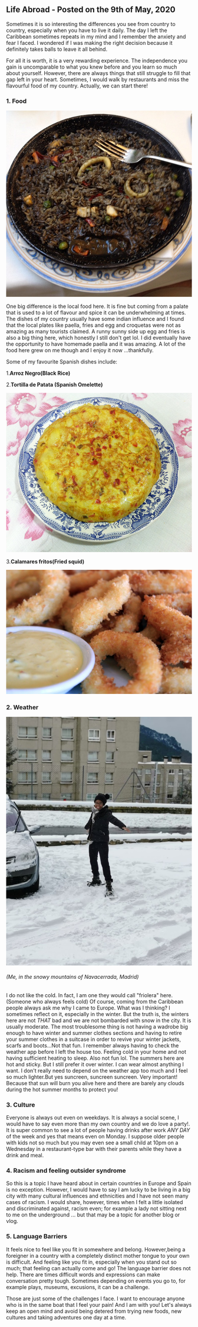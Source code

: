 ## Life Abroad - Posted on the 9th of May, 2020

Sometimes it is so interesting the differences you see from country to country, especially when you have to live it daily. The day I left the Caribbean sometimes repeats in my mind and I remember the anxiety and fear I faced. I wondered if I was making the right decision because it definitely takes balls to leave it all behind.

For all it is worth, it is a very rewarding experience. The independence you gain is uncomparable to what you knew before and you learn so much about yourself. However, there are always things that still struggle to fill that gap left in your heart. Sometimes, I would walk by restaurants and miss the flavourful food of my country. Actually, we can start there!

### 1. Food

![blackrice](/img/arroznegro.jpg)

One big difference is the local food here. It is fine but coming from a palate that is used to a lot of flavour and spice it can be underwhelming at times. The dishes of my country usually have some indian influence and I found that the local plates like paella, fries and egg and croquetas were not as amazing as many tourists claimed. A runny sunny side up egg and fries is also a big thing here, which honestly I still don't get lol. I did eventually have the opportunity to have homemade paella and it was amazing. A lot of the food here grew on me though and I enjoy it now ...thankfully.

Some of my favourite Spanish dishes include:

1.**Arroz Negro(Black Rice)**

2.**Tortilla de Patata (Spanish Omelette)**

![blackrice](/img/tortilla.jpg)

3.**Calamares fritos(Fried squid)**

![blackrice](/img/calamares.jpg)

### 2. Weather

![snowinnavacerrada](/img/navacerrada.jpg)

###### (Me, in the snowy mountains of Navacerrada, Madrid)

I do not like the cold. In fact, I am one they would call "friolera" here. (Someone who always feels cold) Of course, coming from the Caribbean people always ask me why I came to Europe. What was I thinking? I sometimes reflect on it, especially in the winter. But the truth is, the winters here are not _THAT_ bad and we are not bombarded with snow in the city. It is usually moderate. The most troublesome thing is not having a wadrobe big enough to have winter and summer clothes sections and having to retire your summer clothes in a suitcase in order to revive your winter jackets, scarfs and boots...Not that fun. I remember always having to check the weather app before I left the house too. Feeling cold in your home and not having sufficient heating to sleep. Also not fun lol. The summers here are hot and sticky. But I still prefer it over winter. I can wear almost anything I want. I don't really need to depend on the weather app too much and I feel so much lighter.But yes suncreen, suncreen suncreen. Very important!
Because that sun will burn you alive here and there are barely any clouds during the hot summer months to protect you!

### 3. Culture

Everyone is always out even on weekdays.
It is always a social scene, I would have to say even more than my own country and we do love a party!. It is super common to see a lot of people having drinks after work _ANY DAY_ of the week and yes that means even on Monday. I suppose older people with kids not so much but you may even see a small child
at 10pm on a Wednesday in a restaurant-type bar with their parents while they have a drink and meal.

### 4. Racism and feeling outsider syndrome

So this is a topic I have heard about in certain countries in Europe and Spain is no exception. However, I would have to say I am lucky to be living in a big city with many cultural influences and ethnicities and I have not seen many cases of racism. I would share, however, times when I felt a little isolated and discriminated against, racism even; for example a lady not sitting next to me on the underground ... but that may be a topic for another blog or vlog.

### 5. Language Barriers

It feels nice to feel like you fit in somewhere and belong. However,being a foreigner in a country with a completely distinct mother tongue to your own is difficult. And feeling like you fit in, especially when you stand out so much; that feeling can actually come and go! The language barrier does not help. There are times difficult words and expressions can make conversation pretty tough. Sometimes depending on events you go to, for example plays, museums, excusions, it can be a challenge.

Those are just some of the challenges I face. I want to encourage anyone who is in the same boat that I feel your pain! And I am with you! Let's always keep an open mind and avoid being detered from trying new foods, new cultures and taking adventures one day at a time.
